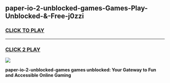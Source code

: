 
## paper-io-2-unblocked-games-Games-Play-Unblocked-&-Free-j0zzi
<h3>
<a href="https://premium76.site?title=paper-io-2-unblocked-games&ref=24A">CLICK TO PLAY</a></h3>
<hr>

<h3>
<a href="https://premium76.site?title=paper-io-2-unblocked-games&ref=24A">CLICK 2 PLAY</a>
  
</h3>

<a href="https://premium76.site?title=paper-io-2-unblocked-games&ref=24A"><img src="https://clearcache.store/games.png"></a>


**paper-io-2-unblocked-games games unblocked: Your Gateway to Fun and Accessible Online Gaming**
